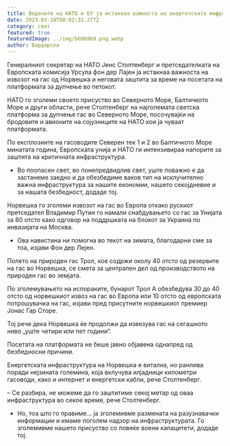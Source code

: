 ```yaml
---
title: Водачите на НАТО и ЕУ ја истакнаа важноста на енергетската инфраструктура
date: 2023-03-18T00:02:32.277Z
category: свет
featured: true
featuredImage: ../img/bb9b9b9.png.webp
author: Вардарски
---
```


Генералниот секретар на НАТО Јенс Столтенберг и претседателката на Европската комисија Урсула фон дер Лајен ја истакнаа важноста на извозот на гас од Норвешка и неговата заштита за време на посетата на платформата за дупчење во петокот.

НАТО го зголеми своето присуство во Северното Море, Балтичкото Море и други области, рече Столтенберг на најголемата светска платформа за дупчење гас во Северното Море, посочувајќи на бродовите и авионите на сојузниците на НАТО кои ја чуваат платформата.

По експлозиите на гасоводите Северен тек 1 и 2 во Балтичкото Море минатата година, Европската унија и НАТО ги интензивираа напорите за заштита на критичната инфраструктура.

- Во поопасен свет, во понепредвидлив свет, уште поважно е да застанеме заедно и да обезбедиме ваков тип на исклучително важна инфраструктура за нашите економии, нашето секојдневие и за нашата безбедност, додаде тој.

Норвешка го зголеми извозот на гас во Европа откако рускиот претседател Владимир Путин го намали снабдувањето со гас за Унијата за 80 отсто како одговор на поддршката на блокот за Украина по инвазијата на Москва.

- Ова навистина ни помогна во текот на зимата, благодарни сме за тоа, изјави Фон дер Лејен.

Полето на природен гас Трол, кое содржи околу 40 отсто од резервите на гас во Норвешка, се смета за централен дел од производството на природен гас во земјата.

По зголемувањето на испораките, бунарот Трол А обезбедува 30 до 40 отсто од норвешкиот извоз на гас во Европа или 10 отсто од европската потрошувачка на гас, изјави пред присутните норвешкиот премиер Јонас Гар Сторе.

Тој рече дека Норвешка ќе продолжи да извезува гас на сегашното ниво „уште четири или пет години“.

Посетата на платформата не беше јавно објавена однапред од безбедносни причини.

Енергетската инфраструктура на Норвешка е витална, но ранлива поради нејзината големина, која вклучува илјадници километри гасоводи, како и интернет и енергетски кабли, рече Столтенберг.

– Се разбира, не можеме да го заштитиме секој метар од оваа инфраструктура во секое време, рече Столтенберг.

- Но, тоа што го правиме... ја зголемивме размената на разузнавачки информации и имаме поголем надзор на инфраструктурата. Го зголемивме нашето присуство со повеќе воени капацитети, додаде тој.

